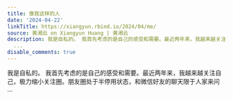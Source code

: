 ```yaml
---
title: 像我这样的人
date: '2024-04-22'
linkTitle: https://xiangyun.rbind.io/2024/04/me/
source: 黄湘云 on Xiangyun Huang | 黄湘云
description: 我是自私的。 我首先考虑的是自己的感受和需要。最近两年来，我越来越关注自己，极力缩小关注圈。朋友圈处于半停用状态，和微信好友的聊天限于人家来问
  ...
disable_comments: true
---
```

我是自私的。 我首先考虑的是自己的感受和需要。最近两年来，我越来越关注自己，极力缩小关注圈。朋友圈处于半停用状态，和微信好友的聊天限于人家来问 ...